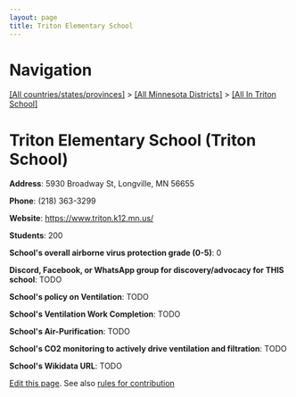 ```yaml
---
layout: page
title: Triton Elementary School
---
```

# Navigation

[[All countries/states/provinces]](../../..) > [[All Minnesota Districts]](../..) > [[All In Triton School]](..)

# Triton Elementary School (Triton School)

**Address**: 5930 Broadway St, Longville, MN 56655

**Phone**: (218) 363-3299

**Website**: <https://www.triton.k12.mn.us/>

**Students**: 200

**School's overall airborne virus protection grade (0-5)**: 0

**Discord, Facebook, or WhatsApp group for discovery/advocacy for THIS school**: TODO

**School's policy on Ventilation**: TODO

**School's Ventilation Work Completion**: TODO

**School's Air-Purification**: TODO

**School's CO2 monitoring to actively drive ventilation and filtration**: TODO

**School's Wikidata URL**: TODO


[Edit this page](https://github.com/ventilate-schools/MN/edit/main/./Triton_School/Triton_Elementary_School.md). See also [rules for contribution](../../../contribution-rules/)